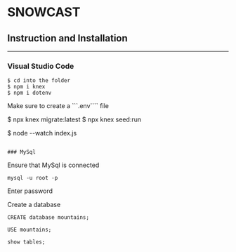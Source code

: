 # SNOWCAST

## Instruction and Installation
***

### Visual Studio Code
```
$ cd into the folder
$ npm i knex
$ npm i dotenv
```

Make sure to create a ```.env```` file

$ npx knex migrate:latest
$ npx knex seed:run

$ node --watch index.js
```

### MySql
```

Ensure that MySql is connected

```
mysql -u root -p
```

Enter password

Create a database
```
CREATE database mountains;

USE mountains;

show tables;
```

